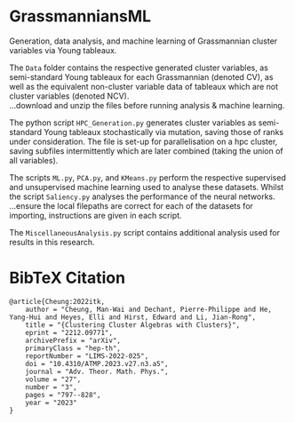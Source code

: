 # GrassmanniansML
Generation, data analysis, and machine learning of Grassmannian cluster variables via Young tableaux.  
   
The `Data` folder contains the respective generated cluster variables, as semi-standard Young tableaux for each Grassmannian (denoted CV), as well as the equivalent non-cluster variable data of tableaux which are not cluster variables (denoted NCV).   
...download and unzip the files before running analysis & machine learning.    
   
The python script `HPC_Generation.py` generates cluster variables as semi-standard Young tableaux stochastically via mutation, saving those of ranks under consideration. The file is set-up for parallelisation on a hpc cluster, saving subfiles intermittently which are later combined (taking the union of all variables).  
   
The scripts `ML.py`, `PCA.py`, and `KMeans.py` perform the respective supervised and unsupervised machine learning used to analyse these datasets. Whilst the script `Saliency.py` analyses the performance of the neural networks.     
...ensure the local filepaths are correct for each of the datasets for importing, instructions are given in each script.   
   
The `MiscellaneousAnalysis.py` script contains additional analysis used for results in this research.  


# BibTeX Citation
``` 
@article{Cheung:2022itk,
    author = "Cheung, Man-Wai and Dechant, Pierre-Philippe and He, Yang-Hui and Heyes, Elli and Hirst, Edward and Li, Jian-Rong",
    title = "{Clustering Cluster Algebras with Clusters}",
    eprint = "2212.09771",
    archivePrefix = "arXiv",
    primaryClass = "hep-th",
    reportNumber = "LIMS-2022-025",
    doi = "10.4310/ATMP.2023.v27.n3.a5",
    journal = "Adv. Theor. Math. Phys.",
    volume = "27",
    number = "3",
    pages = "797--828",
    year = "2023"
}
```

